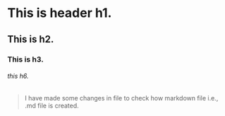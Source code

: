 # This is header h1.
## This is h2.
### This is h3.
###### this h6.

> I have made some changes in file to check how markdown file i.e., .md file is created.
